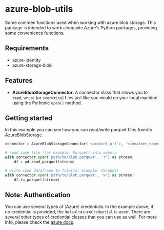 # azure-blob-utils
Some commen functions used when working with azure blob storage. This package is intended to work alongside Azure's Python packages, providing some convenience functions.

## Requirements
- azure-identity
- azure-storage-blob

## Features
- **AzureBlobStorageConnector**: A connector class that allows you to `read`, `write` (or `overwrite`) files just like you would on your local machine using the Pythonic `open()` method.

## Getting started
In this example you can see how you can read/write parquet files from/to AzureBlobStorage.

```Python
connector = AzureBlobStorageConnector('<account_url'>, '<conainer_name>', '<optional_credential>')

# read some file (for example: Parquet) into memory
with connector.open('path/to/blob.parquet', 'r') as stream:
    df = pd.read_parquet(stream)

# write some dataframe to file(for example: Parquet)
with connector.open('path/to/blob.parquet', 'w') as stream:
    df.to_parquet(stream)
```

## Note: Authentication
You can use several types of (Azure) credentials. In the example above, if no credential is provided, the `DefaultAzureCredential` is used. There are several other types of credential classes that you can use as well. For more info, please check the [azure docs](https://docs.microsoft.com/en-us/python/api/overview/azure/identity-readme?view=azure-python).

